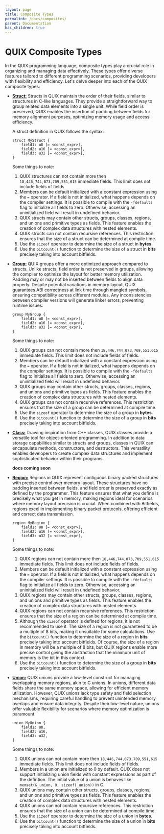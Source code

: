 ```yaml
---
layout: page
title: Composite Types
permalink: /docs/composites/
parent: Documentation
has_children: true
---
```


# QUIX Composite Types

In the QUIX programming language, composite types play a crucial role in organizing and managing data effectively. These types offer diverse features tailored to different programming scenarios, providing developers with flexibility and efficiency. Let's delve deeper into each of the QUIX composite types:

- [**Struct:**](/docs/composites/struct) Structs in QUIX maintain the order of their fields, similar to structures in C-like languages. They provide a straightforward way to group related data elements into a single unit. While field order is preserved, QUIX enables the insertion of padding between fields for memory alignment purposes, optimizing memory usage and access efficiency.

    A struct definition in QUIX follows the syntax:

    ```quix
    struct MyStruct {
        field1: u8 [= <const_expr>],
        field2: u16 [= <const_expr>],
        field3: u32 [= <const_expr>],
    }
    ```

    Some things to note:
    1. QUIX structures can not contain more then `18,446,744,073,709,551,615` immediate fields. This limit does not include fields of fields.
    1. Members can be default initialized with a constant expression using the `=` operator. If a field is not initialized, what happens depends on the compiler settings. It is possible to compile with the `-fdefaults` flag to initialize all fields to zero. Otherwise, accessing an uninitialized field will result in undefined behavior.
    1. QUIX structs may contain other structs, groups, classes, regions, and unions and primitive types as fields. This feature enables the creation of complex data structures with nested elements.
    1. QUIX structs can not contain recursive references. This restriction ensures that the size of a struct can be determined at compile time.
    1. Use the `sizeof` operator to determine the size of a struct in **bytes**.
    1. Use the `bitcount()` function to determine the size of a struct in **bits** precisely taking into account bitfields.


- [**Group:**](/docs/composites/group) QUIX groups offer a more optimized approach compared to structs. Unlike structs, field order is not preserved in groups, allowing the compiler to optimize the layout for better memory utilization. Padding may or may not be inserted between fields to align data properly. Despite potential variations in memory layout, QUIX guarantees ABI correctness at link time through mangled symbols, ensuring compatibility across different modules. Any inconsistencies between compiler versions will generate linker errors, preventing runtime issues.

    ```quix
    group MyGroup {
        field1: u8 [= <const_expr>],
        field2: u16 [= <const_expr>],
        field3: u32 [= <const_expr],
    }
    ```

    Some things to note:
    1. QUIX groups can not contain more then `18,446,744,073,709,551,615` immediate fields. This limit does not include fields of fields.
    1. Members can be default initialized with a constant expression using the `=` operator. If a field is not initialized, what happens depends on the compiler settings. It is possible to compile with the `-fdefaults` flag to initialize all fields to zero. Otherwise, accessing an uninitialized field will result in undefined behavior.
    1. QUIX groups may contain other structs, groups, classes, regions, and unions and primitive types as fields. This feature enables the creation of complex data structures with nested elements.
    1. QUIX groups can not contain recursive references. This restriction ensures that the size of a group can be determined at compile time.
    1. Use the `sizeof` operator to determine the size of a group in **bytes**.
    1. Use the `bitcount()` function to determine the size of a group in **bits** precisely taking into account bitfields.


- [**Class:**](/docs/composites/class) Drawing inspiration from C++ classes, QUIX classes provide a versatile tool for object-oriented programming. In addition to data storage capabilities similar to structs and groups, classes in QUIX can encapsulate methods, constructors, and destructors. This versatility enables developers to create complex data structures and implement sophisticated behavior within their programs.

    **docs coming soon**

- [**Region:**](/docs/composites/region) Regions in QUIX represent contiguous binary packed structures with precise control over memory layout. These structures have no padding inserted between fields, and field order is preserved exactly as defined by the programmer. This feature ensures that what you define is precisely what you get in memory, making regions ideal for scenarios where memory layout precision is crucial. When combined with Bitfields, regions excel in implementing binary packet protocols, offering efficient and correct data transmission.

    ```quix
    region MyRegion {
        field1: u8 [= <const_expr>],
        field2: u16 [= <const_expr>],
        field3: u32 [= <const_expr],
    }
    ```

    Some things to note:
    1. QUIX regions can not contain more then `18,446,744,073,709,551,615` immediate fields. This limit does not include fields of fields.
    1. Members can be default initialized with a constant expression using the `=` operator. If a field is not initialized, what happens depends on the compiler settings. It is possible to compile with the `-fdefaults` flag to initialize all fields to zero. Otherwise, accessing an uninitialized field will result in undefined behavior.
    1. QUIX regions may contain other structs, groups, classes, regions, and unions and primitive types as fields. This feature enables the creation of complex data structures with nested elements.
    1. QUIX regions can not contain recursive references. This restriction ensures that the size of a region can be determined at compile time.
    1. Although the `sizeof` operator is defined for regions, it is not recommended to use it. The size of a region is not guaranteed to be a multiple of 8 bits, making it unsuitable for some calculations. Use the `bitcount()` function to determine the size of a region in **bits** precisely taking into account bitfields. Of course, the size of a region in memory will be a multiple of 8 bits, but QUIX regions enable more precise control giving the abstraction that the minimum unit of memory is the bit in this context.
    1. Use the `bitcount()` function to determine the size of a group in **bits** precisely taking into account bitfields.

- [**Union:**](/docs/composites/union) QUIX unions provide a low-level construct for managing overlapping memory regions, akin to C unions. In unions, different data fields share the same memory space, allowing for efficient memory utilization. However, QUIX unions lack type safety and field selection mechanisms, requiring careful handling to prevent unintended memory overlaps and ensure data integrity. Despite their low-level nature, unions offer valuable flexibility for scenarios where memory optimization is paramount.

    ```quix
    union MyUnion {
        field1: u8,
        field2: u16,
        field3: u32,
    }
    ```

    Some things to note:
    1. QUIX unions can not contain more then `18,446,744,073,709,551,615` immediate fields. This limit does not include fields of fields.
    1. Members in a union are initialized to 0 by default. QUIX does not support initializing union fields with constant expressions as part of the defintion. The initial value of a union is behaves like `memset(&_union, 0, sizeof(_union))` in C.
    1. QUIX unions may contain other structs, groups, classes, regions, and unions and primitive types as fields. This feature enables the creation of complex data structures with nested elements.
    1. QUIX unions can not contain recursive references. This restriction ensures that the size of a union can be determined at compile time.
    1. Use the `sizeof` operator to determine the size of a union in **bytes**.
    1. Use the `bitcount()` function to determine the size of a union in **bits** precisely taking into account bitfields.